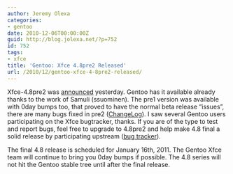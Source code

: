 ```yaml
---
author: Jeremy Olexa
categories:
- gentoo
date: 2010-12-06T00:00:00Z
guid: http://blog.jolexa.net/?p=752
id: 752
tags:
- xfce
title: 'Gentoo: Xfce 4.8pre2 Released'
url: /2010/12/gentoo-xfce-4-8pre2-released/
---
```


Xfce-4.8pre2 was [announced][1] yesterday. Gentoo has it available already thanks to the work of Samuli (ssuominen). The pre1 version was available with 0day bumps too, that proved to have the normal beta release &#8220;issues&#8221;, there are many bugs fixed in pre2 ([ChangeLog][2]). I saw several Gentoo users participating on the Xfce bugtracker, thanks. If you are of the type to test and report bugs, feel free to upgrade to 4.8pre2 and help make 4.8 final a solid release by participating upstream ([bug tracker][3]).

The final 4.8 release is scheduled for January 16th, 2011. The Gentoo Xfce team will continue to bring you 0day bumps if possible. The 4.8 series will not hit the Gentoo stable tree until after the final release.

 [1]: http://www.xfce.org/about/news?id=25
 [2]: http://www.xfce.org/documentation/changelogs/4.8pre2
 [3]: http://bugzilla.xfce.org/